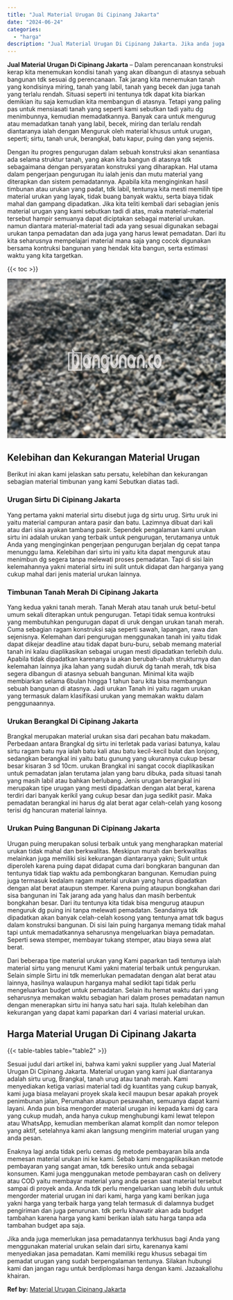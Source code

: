 ```yaml
---
title: "Jual Material Urugan Di Cipinang Jakarta"
date: "2024-06-24"
categories: 
  - "harga"
description: "Jual Material Urugan Di Cipinang Jakarta. Jika anda juga memerlukan jasa pemadatannya terkhusus bagi Anda yang menggunakan material urukan selain dari sirtu,..."
---
```


**Jual Material Urugan Di Cipinang Jakarta** – Dalam perencanaan konstruksi kerap kita menemukan kondisi tanah yang akan dibangun di atasnya sebuah bangunan tdk sesuai dg perencanaan. Tak jarang kita menemukan tanah yang kondisinya miring, tanah yang labil, tanah yang becek dan juga tanah yang terlalu rendah. Situasi seperti ini tentunya tdk dapat kita biarkan demikian itu saja kemudian kita membangun di atasnya. Tetapi yang paling pas untuk mensiasati tanah yang seperti kami sebutkan tadi yaitu dg menimbunnya, kemudian memadatkannya. Banyak cara untuk mengurug atau memadatkan tanah yang labil, becek, miring dan terlalu rendah diantaranya ialah dengan Menguruk oleh material khusus untuk urugan, seperti; sirtu, tanah uruk, berangkal, batu kapur, puing dan yang sejenis.

Dengan itu progres pengurugan dalam sebuah konstruksi akan senantiasa ada selama struktur tanah, yang akan kita bangun di atasnya tdk sebagaimana dengan persyaratan konstruksi yang diharapkan. Hal utama dalam pengerjaan pengurugan itu ialah jenis dan mutu material yang diterapkan dan sistem pemadatannya. Apabila kita menginginkan hasil timbunan atau urukan yang padat, tdk labil, tentunya kita mesti memilih tipe material urukan yang layak, tidak buang banyak waktu, serta biaya tidak mahal dan gampang dipadatkan. Jika kita teliti kembali dari sebagian jenis material urugan yang kami sebutkan tadi di atas, maka material-material tersebut hampir semuanya dapat diciptakan sebagai material urukan. namun diantara material-material tadi ada yang sesuai digunakan sebagai urukan tanpa pemadatan dan ada juga yang harus lewat pemadatan. Dari itu kita seharusnya mempelajari material mana saja yang cocok digunakan bersama kontruksi bangunan yang hendak kita bangun, serta estimasi waktu yang kita targetkan.

{{< toc >}}

![Jual Material Urugan Di Cipinang Jakarta](/images/jual-urugan-16.png)

## Kelebihan dan Kekurangan Material Urugan

Berikut ini akan kami jelaskan satu persatu, kelebihan dan kekurangan sebagian material timbunan yang kami Sebutkan diatas tadi.

### Urugan Sirtu Di Cipinang Jakarta

Yang pertama yakni material sirtu disebut juga dg sirtu urug. Sirtu uruk ini yaitu material campuran antara pasir dan batu. Lazimnya dibuat dari kali atau dari sisa ayakan tambang pasir. Sependek pengalaman kami urukan sirtu ini adalah urukan yang terbaik untuk pengurugan, terutamanya untuk Anda yang menginginkan pengerjaan pengurugan berjalan dg cepat tanpa menunggu lama. Kelebihan dari sirtu ini yaitu kita dapat menguruk atau menimbun dg segera tanpa melewati proses pemadatan. Tapi di sisi lain kelemahannya yakni material sirtu ini sulit untuk didapat dan harganya yang cukup mahal dari jenis material urukan lainnya.

### Timbunan Tanah Merah Di Cipinang Jakarta

Yang kedua yakni tanah merah. Tanah Merah atau tanah uruk betul-betul umum sekali diterapkan untuk pengurugan. Tetapi tidak semua kontruksi yang membutuhkan pengurugan dapat di uruk dengan urukan tanah merah. Cuma sebagian ragam konstruksi saja seperti sawah, lapangan, rawa dan sejenisnya. Kelemahan dari pengurugan menggunakan tanah ini yaitu tidak dapat dikejar deadline atau tidak dapat buru-buru, sebab memang material tanah ini kalau diaplikasikan sebagai urugan mesti dipadatkan terlebih dulu. Apabila tidak dipadatkan karenanya ia akan berubah-ubah strukturnya dan kelemahan lainnya jika lahan yang sudah diuruk dg tanah merah, tdk bisa segera dibangun di atasnya sebuah bangunan. Minimal kita wajib membiarkan selama 6bulan hingga 1 tahun baru kita bisa membangun sebuah bangunan di atasnya. Jadi urukan Tanah ini yaitu ragam urukan yang termasuk dalam klasifikasi urukan yang memakan waktu dalam penggunaannya.

### Urukan Berangkal Di Cipinang Jakarta

Brangkal merupakan material urukan sisa dari pecahan batu makadam. Perbedaan antara Brangkal dg sirtu ini terletak pada variasi batunya, kalau sirtu ragam batu nya ialah batu kali atau batu kecil-kecil bulat dan lonjong, sedangkan berangkal ini yaitu batu gunung yang ukurannya cukup besar besar kisaran 3 sd 10cm. urukan Brangkal ini sangat cocok diaplikasikan untuk pemadatan jalan terutama jalan yang baru dibuka, pada situasi tanah yang masih labil atau bahkan berlubang. Jenis urugan berangkal ini merupakan tipe urugan yang mesti dipadatkan dengan alat berat, karena terdiri dari banyak kerikil yang cukup besar dan juga sedikit pasir. Maka pemadatan berangkal ini harus dg alat berat agar celah-celah yang kosong terisi dg hancuran material lainnya.

### Urukan Puing Bangunan Di Cipinang Jakarta

Urugan puing merupakan solusi terbaik untuk yang mengharapkan material urukan tidak mahal dan berkwalitas. Meskipun murah dan berkwalitas melainkan juga memiliki sisi kekurangan diantaranya yakni; Sulit untuk diperoleh karena puing dapat didapat cuma dari bongkaran bangunan dan tentunya tidak tiap waktu ada pembongkaran bangunan. Kemudian puing juga termasuk kedalam ragam material urukan yang harus dipadatkan dengan alat berat ataupun stemper. Karena puing ataupun bongkahan dari sisa bangunan ini Tak jarang ada yang halus dan masih berbentuk bongkahan besar. Dari itu tentunya kita tidak bisa mengurug ataupun menguruk dg puing ini tanpa melewati pemadatan. Seandainya tdk dipadatkan akan banyak celah-celah kosong yang tentunya amat tdk bagus dalam konstruksi bangunan. Di sisi lain puing harganya memang tidak mahal tapi untuk memadatkannya seharusnya mengeluarkan biaya pemadatan. Seperti sewa stemper, membayar tukang stemper, atau biaya sewa alat berat.

Dari beberapa tipe material urukan yang Kami paparkan tadi tentunya ialah material sirtu yang menurut Kami yakni material terbaik untuk pengurukan. Selain simple Sirtu ini tdk memerlukan pemadatan dengan alat berat atau lainnya, hasilnya walaupun harganya mahal sedikit tapi tidak perlu mengeluarkan budget untuk pemadatan. Selain itu hemat waktu dari yang seharusnya memakan waktu sebagian hari dalam proses pemadatan namun dengan menerapkan sirtu ini hanya satu hari saja. Itulah kelebihan dan kekurangan yang dapat kami paparkan dari 4 variasi material urukan.

## Harga Material Urugan Di Cipinang Jakarta

{{< table-tables table="table2" >}}

Sesuai judul dari artikel ini, bahwa kami yakni supplier yang Jual Material Urugan Di Cipinang Jakarta. Material urugan yang kami jual diantaranya adalah sirtu urug, Brangkal, tanah urug atau tanah merah. Kami menyediakan ketiga variasi material tadi dg kuantitas yang cukup banyak, kami juga biasa melayani proyek skala kecil maupun besar apakah proyek penimbunan jalan, Perumahan ataupun pesawahan, semuanya dapat kami layani. Anda pun bisa mengorder material urugan ini kepada kami dg cara yang cukup mudah, anda hanya cukup menghubungi kami lewat telepon atau WhatsApp, kemudian memberikan alamat komplit dan nomor telepon yang aktif, setelahnya kami akan langsung mengirim material urugan yang anda pesan.

Enaknya lagi anda tidak perlu cemas dg metode pembayaran bila anda memesan material urukan ini ke kami. Sebab kami mengaplikasikan metode pembayaran yang sangat aman, tdk beresiko untuk anda sebagai konsumen. Kami juga menggunakan metode pembayaran cash on delivery atau COD yaitu membayar material yang anda pesan saat material tersebut sampai di proyek anda. Anda tdk perlu mengeluarkan uang lebih dulu untuk mengorder material urugan ini dari kami, harga yang kami berikan juga yakni harga yang terbaik harga yang telah termasuk di dalamnya budget pengiriman dan juga penurunan. tdk perlu khawatir akan ada budget tambahan karena harga yang kami berikan ialah satu harga tanpa ada tambahan budget apa saja.

Jika anda juga memerlukan jasa pemadatannya terkhusus bagi Anda yang menggunakan material urukan selain dari sirtu, karenanya kami menyediakan jasa pemadatan. Kami memiliki regu khusus sebagai tim pemadat urugan yang sudah berpengalaman tentunya. Silakan hubungi kami dan jangan ragu untuk berdiplomasi harga dengan kami. Jazaakallohu khairan.

**Ref by:** [Material Urugan Cipinang Jakarta](https://id.wikipedia.org/wiki/Material)

